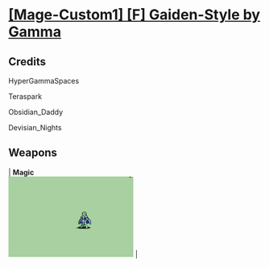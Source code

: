 # [\[Mage-Custom1\] \[F\] Gaiden-Style by Gamma](./)
## Credits

HyperGammaSpaces

Teraspark

Obsidian_Daddy

Devisian_Nights

## Weapons

| <b>Magic</b><br/><img alt="Magic animation" src="./6.%20Magic/Magic.gif"/> |
